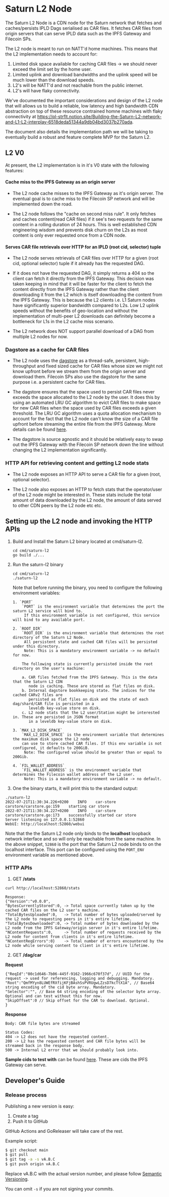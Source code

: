 # Saturn L2 Node

The Saturn L2 Node is a CDN node for the Saturn network that fetches and caches/persists IPLD Dags serialised as CAR files. It fetches CAR files from origin servers that can serve IPLD data such as the IPFS Gateway and Filecoin SPs.


The L2 node is meant to run on NATT'd home machines. This means that the L2 implementation needs to account for:

1. Limited disk space available for caching CAR files -> we should never exceed the limit set by the home user.
2. Limited uplink and download bandwidths and the uplink speed will be much lower than the download speeds.
3. L2's will be NATT'd and not reachable from the public internet.
4. L2's will have flaky connectivity.

We've documented the important considerations and design of the L2 node that will allows us to build a reliable, low latency and high bandwidth CDN abstraction on top of these resource contrained homne machines with flaky connectivity at https://pl-strflt.notion.site/Building-the-Saturn-L2-network-and-L1-L2-interplay-6518deda51344a9db04bd3037b270ada.

The document also details the implementation path we will be taking to eventually build a robust and feature complete MVP for the Saturn L2.

## L2 V0

At present, the L2 implementation is in it's V0 state with the following features:

#### Cache miss to the IPFS Gateway as an origin server

- The L2 node cache misses to the IPFS Gateway as it's origin server. The eventual goal is to cache miss to the Filecoin SP network and will be implemented down the road.

- The L2 node follows the "cache on second miss rule". It only fetches and caches content(read CAR files) if it see's two requests for the same content in a rolling duration of 24 hours. This is well established CDN engineering wisdom and prevents disk churn on the L2s as most content is only ever requested once from a CDN node.

#### Serves CAR file retrievals over HTTP for an IPLD (root cid, selector) tuple

- The L2 node serves retrievals of CAR files over HTTP for a given (root cid, optional selector) tuple if it already has the requested DAG.

- If it does not have the requested DAG, it simply returns a 404 so the client can fetch it directly from the IPFS Gateway. This decision was taken keeping in mind that it will be faster for the client to fetch the content directly from the IPFS Gateway rather than the client downloading it from the L2 which is itself downloading the content from the IPFS Gateway. This is because the L2 clients i.e. L1 Saturn nodes have significantly superior bandwidth compared to L2s. Low L2 uplink speeds without the benefits of geo-location and without the implementation of multi-peer L2 downloads can definitely become a bottleneck for L1s in the L2 cache miss scenario.

- The L2 network does NOT support parallel download of a DAG from multiple L2 nodes for now.

### Dagstore as a cache for CAR files

- The L2 node uses the [dagstore](https://github.com/filecoin-project/dagstore) as a thread-safe, persistent, high-throughput and fixed sized cache for CAR files whose size we might not know upfront before we stream them from the origin server and download them. Filecoin SPs also use the dagstore for the same purpose i.e. a persistent cache for CAR files.

- The dagstore ensures that the space used to persist CAR files never exceeds the space allocated to the L2 node by the user. It does this by using an automated LRU GC algorithm to evict CAR files to make space for new CAR files when the space used by CAR files exceeds a given threshold. The LRU GC algorithm uses a quota allocation mechanism to account for the fact that the L2 node can't know the size of a CAR file upfront before streaming the entire file from the IPFS Gateway. More details can be found [here](https://github.com/filecoin-project/dagstore/pull/125).

- The dagstore is source agnostic and it should be relatively easy to swap out the IPFS Gateway with the Filecoin SP network down the line without changing the L2 implementation significantly.

### HTTP API for retrieving content and getting L2 node stats

- The L2 node exposes an HTTP API to serve a CAR file for a given (root, optional selector).

- The L2 node also exposes an HTTP to fetch stats that the operator/user of the L2 node might be interested in. These stats include the total amount of data downloaded by the L2 node, the amount of data served to other CDN peers by the L2 node etc etc.

## Setting up the L2 node and invoking the HTTP APIs

1. Build and Install the Saturn L2 binary located at cmd/saturn-l2.
   ```
   cd cmd/saturn-l2
   go build ./...
   ```

2. Run the saturn-l2 binary
   ```
   cd cmd/saturn-l2
   ./saturn-l2
   ```

   Note that before running the binary, you need to configure the following environment variables:
   ```
   1. `PORT`
       `PORT` is the environment variable that determines the port the saturn L2 service will bind to.
	    If this environment variable is not configured, this service will bind to any available port.

   2. `ROOT_DIR`
       `ROOT_DIR` is the environment variable that determines the root directory of the Saturn L2 Node.
	    All persistent state and cached CAR files will be persisted under this directory.
	    Note: This is a mandatory environment variable -> no default for now.

       The following state is currently persisted inside the root directory on the user's machine:

       a. CAR files fetched from the IPFS Gateway. This is the data that the Saturn L2 CDN 
          node is caching. These are stored as flat files on disk.
       b. Internal dagstore bookkeeping state. The indices for the cached CARv2 files are 
          persisted as flat files on disk and the state of each  dag/shard/CAR file is persisted in a 
          leveldb key-value store on disk.
       c. L2 node stats that the L2 user/Station might be interested in. These are persisted in JSON format 
          in a leveldb key-value store on disk.

   3. `MAX_L2_DISK_SPACE`
       `MAX_L2_DISK_SPACE` is the environment variable that determines the maximum disk space the L2 node
	   can use to store cached CAR files. If this env variable is not configured, it defaults to 200GiB.
	    Note: The configured value should be greater than or equal to 200Gib.

   4. `FIL_WALLET_ADDRESS`
       `FIL_WALLET_ADDRESS` is the environment variable that determines the Filecoin wallet address of the L2 user.
	    Note: This is a mandatory environment variable -> no default.
   ```




3. One the binary starts, it will print this to the standard output:

```
./saturn-l2
2022-07-21T11:30:34.226+0200	INFO	car-store	carstore/carstore.go:159	starting car store
2022-07-21T11:30:34.227+0200	INFO	car-store	carstore/carstore.go:173	successfully started car store
Server listening on 127.0.0.1:52860
WebUI: http://localhost:52860/webui

```


Note that the the Saturn L2 node only binds to the **localhost** loopback network interface and so will only be reachable from the same machine.
In the above snippet, `52860` is the port that the Saturn L2 node binds to on the localhost interface. This port can be configured using the `PORT_ENV` environment variable as mentioned above.

### HTTP APIs

1. GET **/stats**

```
curl http://localhost:52860/stats

Response:
{"Version":"v0.0.0",
"BytesCurrentlyStored":0, -> Total space currently taken up by the cached CAR files on the L2 user's machine.
"TotalBytesUploaded":0,   -> Total number of bytes uploaded/served by the L2 node to requesting peers in it's entire lifetime.
"TotalBytesDownloaded":0, -> Total number of bytes downloaded by the L2 node from the IPFS Gateway/origin server in it's entire lifetime.
"NContentRequests":0,     -> Total number of requests received by the L2 node for content from clients in it's entire lifetime.
"NContentReqErrors":0}    -> Total number of errors encountered by the L2 node while serving content to client in it's entire lifetime.
```

2. GET **/dag/car**

  **Request**
  ```
  {"ReqId":"00c1d646-7b06-445f-9162-1966c670f37d", // UUID for the request -> used for referencing, logging and debugging. Mandatory.
  "Root":"QmfMYyn8LUWEfRXfijKFjBAshSsPVRUgwLZzsD7kcTtX1A", // Base64 string encoding of the cid byte array. Mandatory.
  "Selector":"", // Base 64 string encoding of the selector byte array. Optional and can test without this for now.
  "SkipOffset":0 // Skip offset for the CAR to download. Optional. 
}
  ```

  **Response**
  ```
  Body: CAR file bytes are streamed

  Status Codes:
  404 -> L2 does not have the requested content.
  200 -> L2 has the requested content and CAR file bytes will be streamed back in the response body.
  500 -> Internal L2 error that we should probably look into.
  ```


**Sample cids to test with** can be found [here](https://pl-strflt.notion.site/Sample-cids-for-testing-Saturn-IPFS-Gateway-can-serve-all-these-cids-4387a7b734aa4a5fa3166d8eac7cac5e). These are cids the IPFS Gateway can serve.

## Developer's Guide

### Release process

Publishing a new version is easy:

1. Create a tag
2. Push it to GitHub

GitHub Actions and GoReleaser will take care of the rest.

Example script:

```bash
$ git checkout main
$ git pull
$ git tag -a -s vA.B.C
$ git push origin vA.B.C
```

Replace vA.B.C with the actual version number, and please follow
[Semantic Versioning](https://semver.org).

You can omit `-s` if you are not signing your commits.


